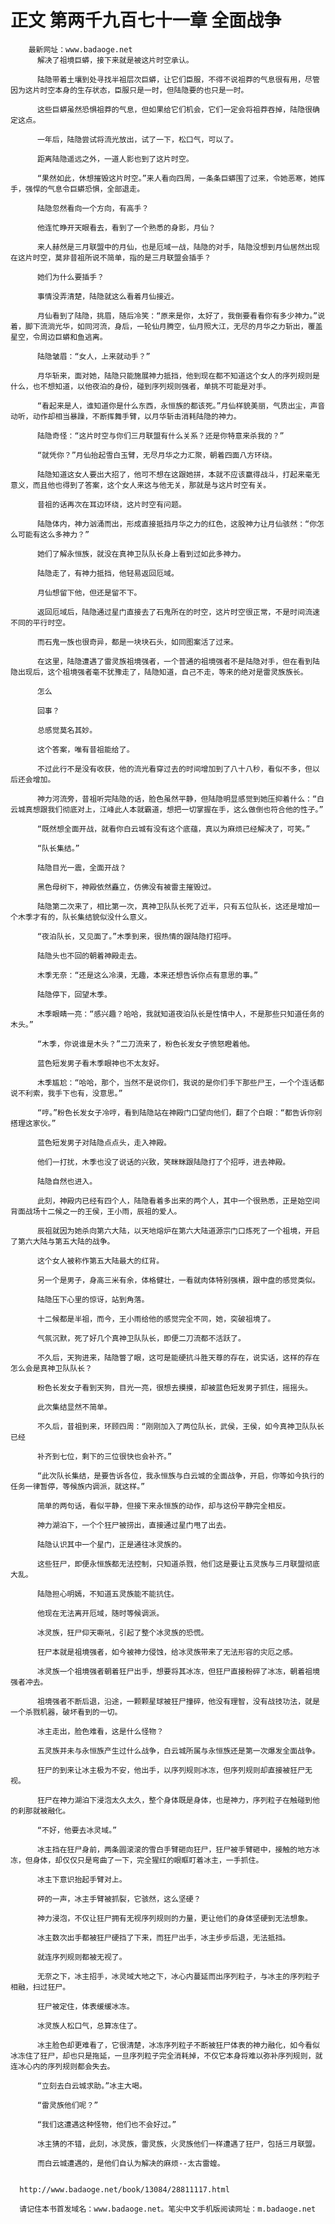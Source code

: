 # 正文 第两千九百七十一章 全面战争
        最新网址：www.badaoge.net
          解决了祖境巨蟒，接下来就是被这片时空承认。
      
          陆隐带着土壤到处寻找半祖层次巨蟒，让它们臣服，不得不说祖莽的气息很有用，尽管因为这片时空本身的生存状态，臣服只是一时，但陆隐要的也只是一时。
      
          这些巨蟒虽然恐惧祖莽的气息，但如果给它们机会，它们一定会将祖莽吞掉，陆隐很确定这点。
      
          一年后，陆隐尝试将流光放出，试了一下，松口气，可以了。
      
          距离陆隐遥远之外，一道人影也到了这片时空。
      
          “果然如此，休想摧毁这片时空。”来人看向四周，一条条巨蟒围了过来，令她恶寒，她挥手，强悍的气息令巨蟒恐惧，全部退走。
      
          陆隐忽然看向一个方向，有高手？
      
          他连忙睁开天眼看去，看到了一个熟悉的身影，月仙？
      
          来人赫然是三月联盟中的月仙，也是厄域一战，陆隐的对手，陆隐没想到月仙居然出现在这片时空，莫非昔祖所说不简单，指的是三月联盟会插手？
      
          她们为什么要插手？
      
          事情没弄清楚，陆隐就这么看着月仙接近。
      
          月仙看到了陆隐，挑眉，随后冷笑：“原来是你，太好了，我倒要看看你有多少神力。”说着，脚下流淌光华，如同河流，身后，一轮仙月腾空，仙月照大江，无尽的月华之力斩出，覆盖星空，令周边巨蟒和鱼逃离。
      
          陆隐皱眉：“女人，上来就动手？”
      
          月华斩来，面对她，陆隐只能施展神力抵挡，他到现在都不知道这个女人的序列规则是什么，也不想知道，以他夜泊的身份，碰到序列规则强者，单挑不可能是对手。
      
          “看起来是人，谁知道你是什么东西，永恒族的都该死。”月仙样貌美丽，气质出尘，声音动听，动作却相当暴躁，不断挥舞手臂，以月华斩击消耗陆隐的神力。
      
          陆隐奇怪：“这片时空与你们三月联盟有什么关系？还是你特意来杀我的？”
      
          “就凭你？”月仙抬起雪白玉臂，无尽月华之力汇聚，朝着四面八方环绕。
      
          陆隐知道这女人要出大招了，他可不想在这跟她拼，本就不应该赢得战斗，打起来毫无意义，而且他也得到了答案，这个女人来这与他无关，那就是与这片时空有关。
      
          昔祖的话再次在耳边环绕，这片时空有问题。
      
          陆隐体内，神力汹涌而出，形成直接抵挡月华之力的红色，这股神力让月仙骇然：“你怎么可能有这么多神力？”
      
          她们了解永恒族，就没在真神卫队队长身上看到过如此多神力。
      
          陆隐走了，有神力抵挡，他轻易返回厄域。
      
          月仙想留下他，但还是留不下。
      
          返回厄域后，陆隐通过星门直接去了石鬼所在的时空，这片时空很正常，不是时间流速不同的平行时空。
      
          而石鬼一族也很奇异，都是一块块石头，如同图案活了过来。
      
          在这里，陆隐遭遇了雷灵族祖境强者，一个普通的祖境强者不是陆隐对手，但在看到陆隐出现后，这个祖境强者毫不犹豫走了，陆隐知道，自己不走，等来的绝对是雷灵族族长。
      
          怎么
      
          回事？
      
          总感觉莫名其妙。
      
          这个答案，唯有昔祖能给了。
      
          不过此行不是没有收获，他的流光看穿过去的时间增加到了八十八秒，看似不多，但以后还会增加。
      
          神力河流旁，昔祖听完陆隐的话，脸色虽然平静，但陆隐明显感觉到她压抑着什么：“白云城真想跟我们彻底对上，江峰此人本就霸道，想把一切掌握在手，这么做倒也符合他的性子。”
      
          “既然想全面开战，就看你白云城有没有这个底蕴，真以为麻烦已经解决了，可笑。”
      
          “队长集结。”
      
          陆隐目光一震，全面开战？
      
          黑色母树下，神殿依然矗立，仿佛没有被雷主摧毁过。
      
          陆隐第二次来了，相比第一次，真神卫队队长死了近半，只有五位队长，这还是增加一个木季才有的，队长集结貌似没什么意义。
      
          “夜泊队长，又见面了。”木季到来，很热情的跟陆隐打招呼。
      
          陆隐头也不回的朝着神殿走去。
      
          木季无奈：“还是这么冷漠，无趣，本来还想告诉你点有意思的事。”
      
          陆隐停下，回望木季。
      
          木季眼睛一亮：“感兴趣？哈哈，我就知道夜泊队长是性情中人，不是那些只知道任务的木头。”
      
          “木季，你说谁是木头？”二刀流来了，粉色长发女子愤怒瞪着他。
      
          蓝色短发男子看木季眼神也不太友好。
      
          木季尴尬：“哈哈，那个，当然不是说你们，我说的是你们手下那些尸王，一个个连话都说不利索，我手下也有，没意思。”
      
          “哼。”粉色长发女子冷哼，看到陆隐站在神殿门口望向他们，翻了个白眼：“都告诉你别搭理这家伙。”
      
          蓝色短发男子对陆隐点点头，走入神殿。
      
          他们一打扰，木季也没了说话的兴致，笑眯眯跟陆隐打了个招呼，进去神殿。
      
          陆隐自然也进入。
      
          此刻，神殿内已经有四个人，陆隐看着多出来的两个人，其中一个很熟悉，正是始空间背面战场十二候之一的王侯，王小雨，辰祖的爱人。
      
          辰祖就因为她杀向第六大陆，以天地熔炉在第六大陆道源宗门口炼死了一个祖境，开启了第六大陆与第五大陆的战争。
      
          这个女人被称作第五大陆最大的红背。
      
          另一个是男子，身高三米有余，体格健壮，一看就肉体特别强横，跟中盘的感觉类似。
      
          陆隐压下心里的惊讶，站到角落。
      
          十二候都是半祖，而今，王小雨给他的感觉完全不同，她，突破祖境了。
      
          气氛沉默，死了好几个真神卫队队长，即便二刀流都不活跃了。
      
          不久后，天狗进来，陆隐瞥了眼，这可是能硬抗斗胜天尊的存在，说实话，这样的存在怎么会是真神卫队队长？
      
          粉色长发女子看到天狗，目光一亮，很想去摸摸，却被蓝色短发男子抓住，摇摇头。
      
          此次集结显然不简单。
      
          不久后，昔祖到来，环顾四周：“刚刚加入了两位队长，武侯，王侯，如今真神卫队队长已经
      
          补齐到七位，剩下的三位很快也会补齐。”
      
          “此次队长集结，是要告诉各位，我永恒族与白云城的全面战争，开启，你等如今执行的任务一律暂停，等候族内调派，就这样。”
      
          简单的两句话，看似平静，但接下来永恒族的动作，却与这份平静完全相反。
      
          神力湖泊下，一个个狂尸被捞出，直接通过星门甩了出去。
      
          陆隐认识其中一个星门，正是通往冰灵族的。
      
          这些狂尸，即便永恒族都无法控制，只知道杀戮，他们这是要让五灵族与三月联盟彻底大乱。
      
          陆隐担心明嫣，不知道五灵族能不能抗住。
      
          他现在无法离开厄域，随时等候调派。
      
          冰灵族，狂尸仰天嘶吼，引起了整个冰灵族的恐慌。
      
          狂尸本就是祖境强者，如今被神力侵蚀，给冰灵族带来了无法形容的灾厄之感。
      
          冰灵族一个祖境强者朝着狂尸出手，想要将其冰冻，但狂尸直接粉碎了冰冻，朝着祖境强者冲去。
      
          祖境强者不断后退，沿途，一颗颗星球被狂尸撞碎，他没有理智，没有战技功法，就是一个杀戮机器，破坏看到的一切。
      
          冰主走出，脸色难看，这是什么怪物？
      
          五灵族并未与永恒族产生过什么战争，白云城所属与永恒族还是第一次爆发全面战争。
      
          狂尸的到来让冰主极为不安，他出手，以序列规则冰冻，但序列规则却直接被狂尸无视。
      
          狂尸在神力湖泊下浸泡太久太久，整个身体既是身体，也是神力，序列粒子在触碰到他的刹那就被融化。
      
          “不好，他要去冰灵域。”
      
          冰主挡在狂尸身前，两条圆滚滚的雪白手臂砸向狂尸，狂尸被手臂砸中，接触的地方冰冻，但身体，却仅仅只是弯曲了一下，完全猩红的眼眶盯着冰主，一手抓住。
      
          冰主下意识抬起手臂对上。
      
          砰的一声，冰主手臂被抓裂，它骇然，这么坚硬？
      
          神力浸泡，不仅让狂尸拥有无视序列规则的力量，更让他们的身体坚硬到无法想象。
      
          冰主数次出手都被狂尸硬挡了下来，而狂尸出手，冰主步步后退，无法抵挡。
      
          就连序列规则都被无视了。
      
          无奈之下，冰主招手，冰灵域大地之下，冰心内蔓延而出序列粒子，与冰主的序列粒子相融，扫过狂尸。
      
          狂尸被定住，体表缓缓冰冻。
      
          冰灵族人松口气，总算冻住了。
      
          冰主脸色却更难看了，它很清楚，冰冻序列粒子不断被狂尸体表的神力融化，如今看似冰冻住了狂尸，却也只是拖延，一旦序列粒子完全消耗掉，不仅它本身将难以弥补序列规则，就连冰心内的序列规则都会失去。
      
          “立刻去白云城求助。”冰主大喝。
      
          “雷灵族他们呢？”
      
          “我们这遭遇这种怪物，他们也不会好过。”
      
          冰主猜的不错，此刻，冰灵族，雷灵族，火灵族他们一样遭遇了狂尸，包括三月联盟。
      
          而白云城遭遇的，是他们自认为解决的麻烦--太古雷蝗。
      
      
      http://www.badaoge.net/book/13084/28811117.html
      
      请记住本书首发域名：www.badaoge.net。笔尖中文手机版阅读网址：m.badaoge.net